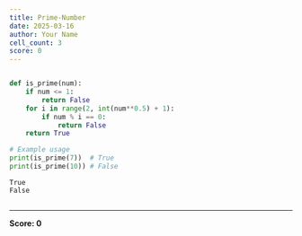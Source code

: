 ```yaml
---
title: Prime-Number
date: 2025-03-16
author: Your Name
cell_count: 3
score: 0
---
```


```python

```


```python
def is_prime(num):
    if num <= 1:
        return False
    for i in range(2, int(num**0.5) + 1):
        if num % i == 0:
            return False
    return True

# Example usage
print(is_prime(7))  # True
print(is_prime(10)) # False
```

    True
    False



```python

```


---
**Score: 0**